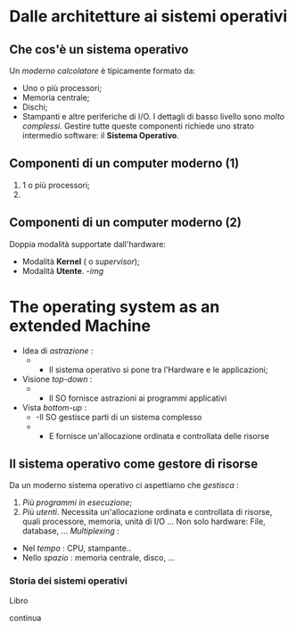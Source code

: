 # Dalle architetture ai sistemi operativi
## Che cos'è un sistema operativo
Un *moderno calcolatore* è tipicamente formato da:
- Uno o più processori;
- Memoria centrale;
- Dischi;
- Stampanti e altre periferiche di I/O.
I dettagli di basso livello sono *molto complessi*. Gestire tutte queste componenti richiede uno strato intermedio software: il **Sistema Operativo**.

## Componenti di un computer moderno (1)
1. 1 o più processori;
2. 

## Componenti di un computer moderno (2)
Doppia modalità supportate dall'hardware:
- Modalità **Kernel** ( o *supervisor*);
- Modalità **Utente**.
-*img*

# The operating system as an extended Machine
- Idea di *astrazione* :
	- - Il sistema operativo si pone tra l'Hardware e le applicazioni; 
- Visione *top-down* :
	- - Il SO fornisce astrazioni ai programmi applicativi
- Vista *bottom-up* :
	- -Il SO gestisce parti di un sistema complesso
	- - E fornisce un'allocazione ordinata e controllata delle risorse
## Il sistema operativo come gestore di risorse
Da un moderno sistema operativo ci aspettiamo che *gestisca* :
1. *Più programmi in esecuzione*;
2. *Più utenti*.
Necessita un'allocazione ordinata e controllata di risorse, quali processore, memoria, unità di I/O ...
Non solo hardware: File, database, ...
*Multiplexing* :
- Nel *tempo* : CPU, stampante..
- Nello *spazio* : memoria centrale, disco, ...
### Storia dei sistemi operativi
Libro

continua